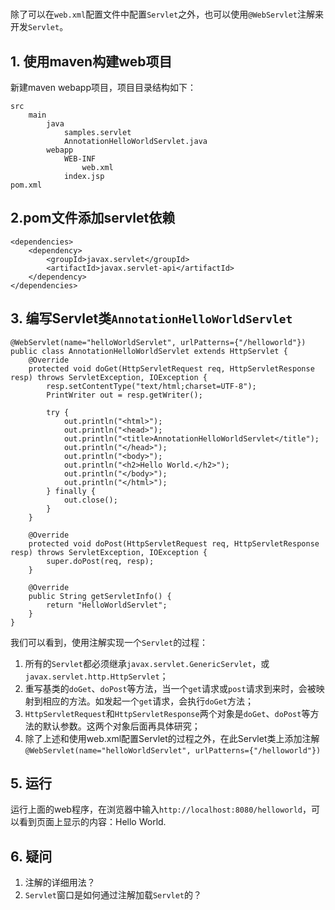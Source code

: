 # 

除了可以在`web.xml`配置文件中配置`Servlet`之外，也可以使用`@WebServlet`注解来开发`Servlet`。

## 1. 使用maven构建web项目
新建maven webapp项目，项目目录结构如下：

```
src
    main
        java
            samples.servlet
            AnnotationHelloWorldServlet.java
        webapp
            WEB-INF
                web.xml
            index.jsp
pom.xml
```

## 2.pom文件添加servlet依赖
```
<dependencies>
    <dependency>
        <groupId>javax.servlet</groupId>
        <artifactId>javax.servlet-api</artifactId>
    </dependency>
</dependencies>
```

## 3. 编写Servlet类`AnnotationHelloWorldServlet`

```
@WebServlet(name="helloWorldServlet", urlPatterns={"/helloworld"})
public class AnnotationHelloWorldServlet extends HttpServlet {
    @Override
    protected void doGet(HttpServletRequest req, HttpServletResponse resp) throws ServletException, IOException {
        resp.setContentType("text/html;charset=UTF-8");
        PrintWriter out = resp.getWriter();

        try {
            out.println("<html>");
            out.println("<head>");
            out.println("<title>AnnotationHelloWorldServlet</title");
            out.println("</head>");
            out.println("<body>");
            out.println("<h2>Hello World.</h2>");
            out.println("</body>");
            out.println("</html>");
        } finally {
            out.close();
        }
    }

    @Override
    protected void doPost(HttpServletRequest req, HttpServletResponse resp) throws ServletException, IOException {
        super.doPost(req, resp);
    }

    @Override
    public String getServletInfo() {
        return "HelloWorldServlet";
    }
}
```
我们可以看到，使用注解实现一个`Servlet`的过程：
1. 所有的`Servlet`都必须继承`javax.servlet.GenericServlet`，或`javax.servlet.http.HttpServlet`；
2. 重写基类的`doGet`、`doPost`等方法，当一个`get`请求或`post`请求到来时，会被映射到相应的方法。如发起一个`get`请求，会执行`doGet`方法；
3. `HttpServletRequest`和`HttpServletResponse`两个对象是`doGet`、`doPost`等方法的默认参数。这两个对象后面再具体研究；
4. 除了上述和使用web.xml配置Servlet的过程之外，在此Servlet类上添加注解`@WebServlet(name="helloWorldServlet", urlPatterns={"/helloworld"})`

## 5. 运行
运行上面的web程序，在浏览器中输入`http://localhost:8080/helloworld`，可以看到页面上显示的内容：Hello World.

## 6. 疑问

1. 注解的详细用法？
2. `Servlet`窗口是如何通过注解加载`Servlet`的？


